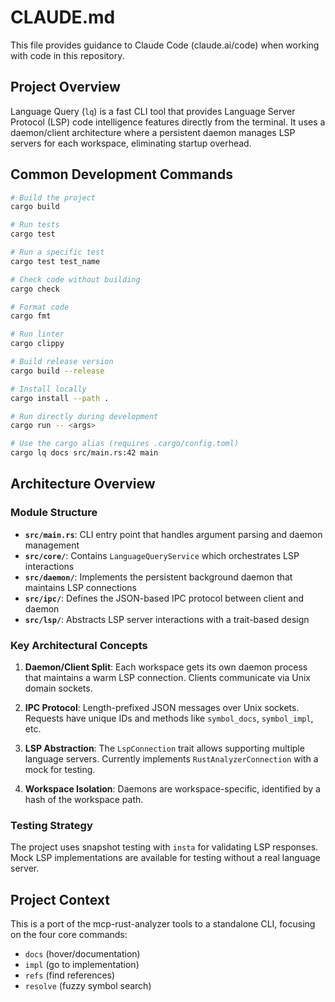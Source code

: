 # CLAUDE.md

This file provides guidance to Claude Code (claude.ai/code) when working with code in this repository.

## Project Overview

Language Query (`lq`) is a fast CLI tool that provides Language Server Protocol (LSP) code intelligence features directly from the terminal. It uses a daemon/client architecture where a persistent daemon manages LSP servers for each workspace, eliminating startup overhead.

## Common Development Commands

```bash
# Build the project
cargo build

# Run tests
cargo test

# Run a specific test
cargo test test_name

# Check code without building
cargo check

# Format code
cargo fmt

# Run linter
cargo clippy

# Build release version
cargo build --release

# Install locally
cargo install --path .

# Run directly during development
cargo run -- <args>

# Use the cargo alias (requires .cargo/config.toml)
cargo lq docs src/main.rs:42 main
```

## Architecture Overview

### Module Structure

- **`src/main.rs`**: CLI entry point that handles argument parsing and daemon management
- **`src/core/`**: Contains `LanguageQueryService` which orchestrates LSP interactions
- **`src/daemon/`**: Implements the persistent background daemon that maintains LSP connections
- **`src/ipc/`**: Defines the JSON-based IPC protocol between client and daemon
- **`src/lsp/`**: Abstracts LSP server interactions with a trait-based design

### Key Architectural Concepts

1. **Daemon/Client Split**: Each workspace gets its own daemon process that maintains a warm LSP connection. Clients communicate via Unix domain sockets.

2. **IPC Protocol**: Length-prefixed JSON messages over Unix sockets. Requests have unique IDs and methods like `symbol_docs`, `symbol_impl`, etc.

3. **LSP Abstraction**: The `LspConnection` trait allows supporting multiple language servers. Currently implements `RustAnalyzerConnection` with a mock for testing.

4. **Workspace Isolation**: Daemons are workspace-specific, identified by a hash of the workspace path.

### Testing Strategy

The project uses snapshot testing with `insta` for validating LSP responses. Mock LSP implementations are available for testing without a real language server.

## Project Context

This is a port of the mcp-rust-analyzer tools to a standalone CLI, focusing on the four core commands:
- `docs` (hover/documentation)
- `impl` (go to implementation)
- `refs` (find references)
- `resolve` (fuzzy symbol search)
